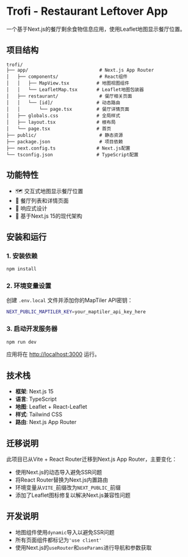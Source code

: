 # Trofi - Restaurant Leftover App

一个基于Next.js的餐厅剩余食物信息应用，使用Leaflet地图显示餐厅位置。

## 项目结构

```
trofi/
├── app/                          # Next.js App Router
│   ├── components/               # React组件
│   │   ├── MapView.tsx          # 地图视图组件
│   │   └── LeafletMap.tsx       # Leaflet地图包装器
│   ├── restaurant/               # 餐厅相关页面
│   │   └── [id]/                # 动态路由
│   │       └── page.tsx         # 餐厅详情页面
│   ├── globals.css              # 全局样式
│   ├── layout.tsx               # 根布局
│   └── page.tsx                 # 首页
├── public/                       # 静态资源
├── package.json                  # 项目依赖
├── next.config.ts               # Next.js配置
└── tsconfig.json                # TypeScript配置
```

## 功能特性

- 🗺️ 交互式地图显示餐厅位置
- 🏪 餐厅列表和详情页面
- 📱 响应式设计
- 🚀 基于Next.js 15的现代架构

## 安装和运行

### 1. 安装依赖
```bash
npm install
```

### 2. 环境变量设置
创建 `.env.local` 文件并添加你的MapTiler API密钥：
```bash
NEXT_PUBLIC_MAPTILER_KEY=your_maptiler_api_key_here
```

### 3. 启动开发服务器
```bash
npm run dev
```

应用将在 [http://localhost:3000](http://localhost:3000) 运行。

## 技术栈

- **框架**: Next.js 15
- **语言**: TypeScript
- **地图**: Leaflet + React-Leaflet
- **样式**: Tailwind CSS
- **路由**: Next.js App Router

## 迁移说明

此项目已从Vite + React Router迁移到Next.js App Router，主要变化：

- 使用Next.js的动态导入避免SSR问题
- 将React Router替换为Next.js内置路由
- 环境变量从`VITE_`前缀改为`NEXT_PUBLIC_`前缀
- 添加了Leaflet图标修复以解决Next.js兼容性问题

## 开发说明

- 地图组件使用`dynamic`导入以避免SSR问题
- 所有页面组件都标记为`'use client'`
- 使用Next.js的`useRouter`和`useParams`进行导航和参数获取

